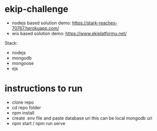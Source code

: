 # ekip-challenge

- nodejs based solution demo: https://stark-reaches-70767.herokuapp.com/
- wix based solution demo: https://www.ekiplatformu.net/

Stack:
- nodejs
- mongodb
- mongoose
- ejs


# instructions to run

- clone repo
- cd repo folder
- npm install
- create .env file and paste database uri this can be local mongodb uri
- npm start / npm run serve
